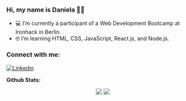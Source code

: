 ### Hi, my name is Daniela 👋🏽

- 💻 I’m currently a participant of a Web Development Bootcamp at Ironhack in Berlin.
- 🤓 I’m learning HTML, CSS, JavaScript, React.js, and Node.js. 

<!--
**DanielaBerlin/DanielaBerlin** is a ✨ _special_ ✨ repository because its `README.md` (this file) appears on your GitHub profile.

Here are some ideas to get you started:

- 💻 I’m  currently a participant of a Web Development Bootcamp at Ironhack in Berlin.
- 🌱 I’m currently learning HTML, CSS, JavaScript, React.js, and Node.js. 
- 👯 I’m looking to collaborate on ...
- 🤔 I’m looking for help with ...
- 💬 Ask me about ...
- 📫 How to reach me: ...
- 😄 Pronouns: ...
- ⚡ Fun fact: ...
-->
<h3 align="left">Connect with me:</h3>


[![Linkedin](https://img.shields.io/badge/LinkedIn-0077B5?style=for-the-badge&logo=linkedin&logoColor=white)](https://www.linkedin.com/in/daniela-cardona-berlin//)

**Github Stats:**

<!-- ![](https://visitor-badge.glitch.me/badge?page_id=DanielaBerlin.DanielaBerlin) -->
<!-- ![](https://img.shields.io/github/followers/DanielaBerlin?style=social)
 -->
<!-- 
 <p align="center">
  <a href="https://github.com/DanielaBerlin"><span>
    <img align="center" src="https://github-profile-summary-cards.vercel.app/api/cards/profile-details?username=DanielaBerlin&theme=dracula" />
    </span></a>
</p> -->

 

<p align="center">
  
  <img src="https://github-readme-stats.vercel.app/api?username=DanielaBerlin&count_private=true&show_icons=true&theme=dracula&line_height=33">
  <img src="https://github-readme-stats.vercel.app/api/top-langs/?username=DanielaBerlin&langs_count=8&count_private=true&theme=dracula&line_height=10">

</p>
